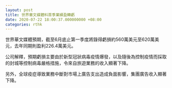 ```yaml
---
layout: post
title: 世界華文媒體料首季業績盈轉虧
date: 2020-07-22 18:00:37.000000000 +08:00
categories: rthk
---
```


世界華文媒體預期，截至6月底止第一季度將錄得虧損約560萬美元至620萬美元，去年同期則盈利226.4萬美元。

公司解釋，預期虧損主要由於新型冠狀病毒疫情爆發，以及隨後為控制疫情而採取的封城等控制病毒嚴格措施，令來自旅遊業務的收入顯著下降。

另外，全球疫症導致業務中斷對市場上廣告支出造成負面影響，集團廣告收入顯著下降。
